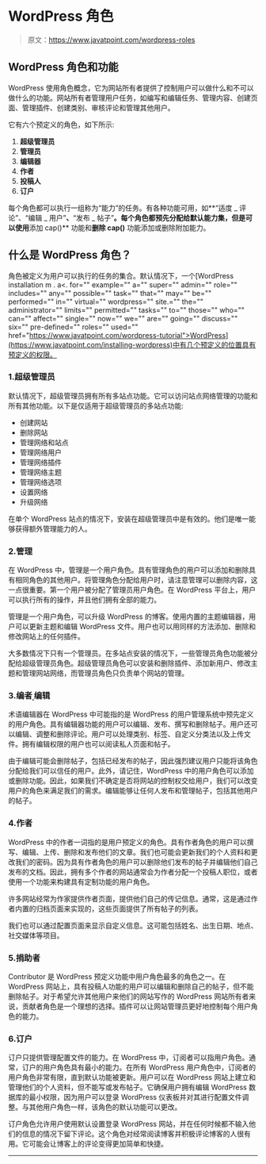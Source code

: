# WordPress 角色

> 原文：<https://www.javatpoint.com/wordpress-roles>

## WordPress 角色和功能

WordPress 使用角色概念，它为网站所有者提供了控制用户可以做什么和不可以做什么的功能。网站所有者管理用户任务，如编写和编辑任务、管理内容、创建页面、管理插件、创建类别、审核评论和管理其他用户。

它有六个预定义的角色，如下所示:

1.  **超级管理员**
2.  **管理员**
3.  **编辑器**
4.  **作者**
5.  **投稿人**
6.  **订户**

每个角色都可以执行一组称为“能力”的任务。有各种功能可用，如**“适度 _ 评论”、“编辑 _ 用户”**、**“发布 _ 帖子”**。每个角色都预先分配给默认能力集，但是可以使用**添加 cap()** 功能和**删除 cap()** 功能添加或删除附加能力。

## 什么是 WordPress 角色？

角色被定义为用户可以执行的任务的集合。默认情况下，一个[WordPress installation m . a<. for="" example="" a="" super="" admin="" role="" includes="" any="" possible="" task="" that="" may="" be="" performed="" in="" virtual="" wordpress="" site.="" the="" administrator="" limits="" permitted="" tasks="" to="" those="" who="" can="" affect="" single="" now="" we="" are="" going="" discuss="" six="" pre-defined="" roles="" used="" href="https://www.javatpoint.com/wordpress-tutorial">WordPress](https://www.javatpoint.com/installing-wordpress)中有几个预定义的位置具有预定义的权限。

### 1.超级管理员

默认情况下，超级管理员拥有所有多站点功能。它可以访问站点网络管理的功能和所有其他功能。以下是仅适用于超级管理员的多站点功能:

*   创建网站
*   删除网站
*   管理网络和站点
*   管理网络用户
*   管理网络插件
*   管理网络主题
*   管理网络选项
*   设置网络
*   升级网络

在单个 WordPress 站点的情况下，安装在超级管理员中是有效的。他们是唯一能够获得额外管理能力的人。

### 2.管理

在 WordPress 中，管理是一个用户角色。具有管理角色的用户可以添加和删除具有相同角色的其他用户。将管理角色分配给用户时，请注意管理可以删除内容，这一点很重要。第一个用户被分配了管理员用户角色。在 WordPress 平台上，用户可以执行所有的操作，并且他们拥有全部的能力。

管理是一个用户角色，可以升级 WordPress 的博客。使用内置的主题编辑器，用户可以更新主题和编辑 WordPress 文件。用户也可以用同样的方法添加、删除和修改网站上的任何插件。

大多数情况下只有一个管理员。在多站点安装的情况下，一些管理员角色功能被分配给超级管理员角色。超级管理员角色可以安装和删除插件、添加新用户、修改主题和管理网站网络，而管理员角色只负责单个网站的管理。

### 3.编者ˌ编辑

术语编辑器在 WordPress 中可能指的是 WordPress 的用户管理系统中预先定义的用户角色。具有编辑器功能的用户可以编辑、发布、撰写和删除帖子。用户还可以编辑、调整和删除评论。用户可以处理类别、标签、自定义分类法以及上传文件。拥有编辑权限的用户也可以阅读私人页面和帖子。

由于编辑可能会删除帖子，包括已经发布的帖子，因此强烈建议用户只能将该角色分配给我们可以信任的用户。此外，请记住，WordPress 中的用户角色可以添加或删除功能。因此，如果我们不确定是否将网站的控制权交给用户，我们可以改变用户的角色来满足我们的需求。编辑能够让任何人发布和管理帖子，包括其他用户的帖子。

### 4.作者

WordPress 中的作者一词指的是用户预定义的角色。具有作者角色的用户可以撰写、编辑、上传、删除和发布他们的文章。我们也可能会更新我们的个人资料和更改我们的密码。因为具有作者角色的用户可以删除他们发布的帖子并编辑他们自己发布的文档。因此，拥有多个作者的网站通常会为作者分配一个投稿人职位，或者使用一个功能来构建具有定制功能的用户角色。

许多网站经常为作家提供作者页面，提供他们自己的传记信息。通常，这是通过作者内置的归档页面来实现的，这些页面提供了所有帖子的列表。

我们也可以通过配置页面来显示自定义信息。这可能包括姓名、出生日期、地点、社交媒体等项目。

### 5.捐助者

Contributor 是 WordPress 预定义功能中用户角色最多的角色之一。在 WordPress 网站上，具有投稿人功能的用户可以编辑和删除自己的帖子，但不能删除帖子。对于希望允许其他用户来他们的网站写作的 WordPress 网站所有者来说，贡献者角色是一个理想的选择。插件可以让网站管理员更好地控制每个用户角色的能力。

### 6.订户

订户只提供管理配置文件的能力。在 WordPress 中，订阅者可以指用户角色。通常，订户的用户角色具有最小的能力。在所有 WordPress 用户角色中，订阅者的用户角色非常有限，直到默认功能被更新。用户可以在 WordPress 网站上建立和管理他们的个人资料，但不能写或发布帖子。它确保用户拥有编辑 WordPress 数据库的最小权限，因为用户可以登录 WordPress 仪表板并对其进行配置文件调整。与其他用户角色一样，该角色的默认功能可以更改。

订户角色允许用户使用默认设置登录 WordPress 网站，并在任何时候都不输入他们的信息的情况下留下评论。这个角色对经常阅读博客并积极评论博客的人很有用。它可能会让博客上的评论变得更加简单和快捷。

* * *
